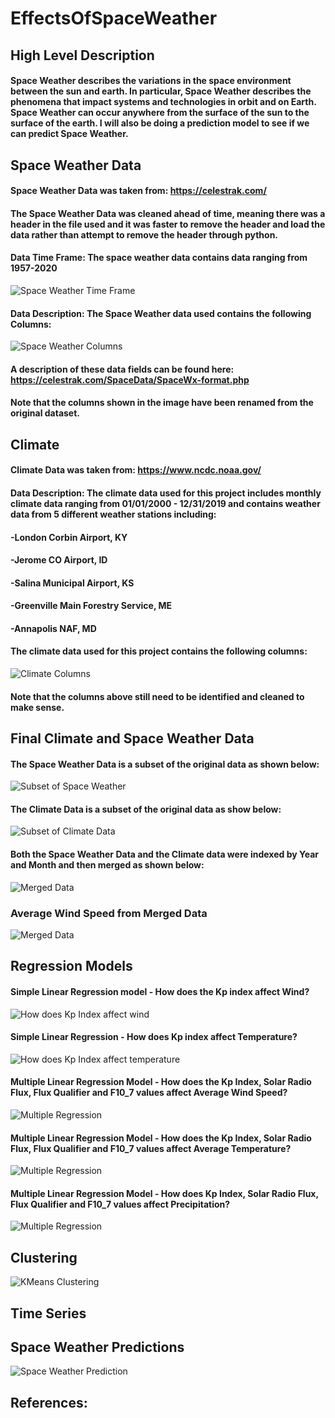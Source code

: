 # EffectsOfSpaceWeather
## High Level Description
#### Space Weather describes the variations in the space environment between the sun and earth. In particular, Space Weather describes the phenomena that impact systems and technologies in orbit and on Earth. Space Weather can occur anywhere from the surface of the sun to the surface of the earth. I will also be doing a prediction model to see if we can predict Space Weather.  
## Space Weather Data
#### Space Weather Data was taken from: https://celestrak.com/
#### The Space Weather Data was cleaned ahead of time, meaning there was a header in the file used and it was faster to remove the header and load the data rather than attempt to remove the header through python. 
#### Data Time Frame: The space weather data contains data ranging from 1957-2020
<img src="https://github.com/heatherholcomb/EffectsOfSpaceWeather/blob/master/SpaceWeatherTimeFrame.png" alt="Space Weather Time Frame" title="Space Weather Time Frame" />

#### Data Description: The Space Weather data used contains the following Columns:
<img src="https://github.com/heatherholcomb/EffectsOfSpaceWeather/Images/SpaceWeatherColumns.png" alt="Space Weather Columns" title="Space Weather Columns" />

#### A description of these data fields can be found here: https://celestrak.com/SpaceData/SpaceWx-format.php
#### Note that the columns shown in the image have been renamed from the original dataset. 

## Climate
#### Climate Data was taken from: https://www.ncdc.noaa.gov/
#### Data Description: The climate data used for this project includes monthly climate data ranging from 01/01/2000 - 12/31/2019 and contains weather data from 5 different weather stations including:
#### -London Corbin Airport, KY
#### -Jerome CO Airport, ID
#### -Salina Municipal Airport, KS
#### -Greenville Main Forestry Service, ME
#### -Annapolis NAF, MD
#### The climate data used for this project contains the following columns: 
<img src="https://github.com/heatherholcomb/EffectsOfSpaceWeather/blob/master/ClimateColumns.png" alt="Climate Columns" title="Climate Columns" />

#### Note that the columns above still need to be identified and cleaned to make sense. 

## Final Climate and Space Weather Data
#### The Space Weather Data is a subset of the original data as shown below:
<img src="https://github.com/heatherholcomb/EffectsOfSpaceWeather/blob/master/SpaceWeatherSubset.png" alt="Subset of Space Weather" title="Subset of Space Weather" />

#### The Climate Data is a subset of the original data as show below: 
<img src="https://github.com/heatherholcomb/EffectsOfSpaceWeather/blob/master/ClimateSubset.png" alt="Subset of Climate Data" title="Subset of Climate Data" />

#### Both the Space Weather Data and the Climate data were indexed by Year and Month and then merged as shown below: 
<img src="https://github.com/heatherholcomb/EffectsOfSpaceWeather/blob/master/MergedSpaceClimateData.png" alt="Merged Data" title="Merged Data" />

### Average Wind Speed from Merged Data
<img src="https://github.com/heatherholcomb/EffectsOfSpaceWeather/blob/master/MergedDataGraph.png" alt="Merged Data" title="Merged Data" />

## Regression Models
#### Simple Linear Regression model - How does the Kp index affect Wind? 

<img src="https://github.com/heatherholcomb/EffectsOfSpaceWeather/blob/master/SimpleLinearRegressionWindKp.png" alt="How does Kp Index affect wind" title="How does Kp index affect wind" />

#### Simple Linear Regression - How does Kp index affect Temperature? 
<img src="https://github.com/heatherholcomb/EffectsOfSpaceWeather/blob/master/SimpleLinearRegressionTempKp.png" alt="How does Kp Index affect temperature" title="How does Kp index affect temperature" />

#### Multiple Linear Regression Model - How does the Kp Index, Solar Radio Flux, Flux Qualifier and F10_7 values affect Average Wind Speed? 

<img src="https://github.com/heatherholcomb/EffectsOfSpaceWeather/blob/master/MultipleLinearRegression.png" alt="Multiple Regression" title="Multiple Regression" />

#### Multiple Linear Regression Model - How does the Kp Index, Solar Radio Flux, Flux Qualifier and F10_7 values affect Average Temperature? 

<img src="https://github.com/heatherholcomb/EffectsOfSpaceWeather/blob/master/MultipleLinearRegression2.png" alt="Multiple Regression" title="Multiple Regression" />

#### Multiple Linear Regression Model - How does Kp Index, Solar Radio Flux, Flux Qualifier and F10_7 values affect Precipitation? 
<img src="https://github.com/heatherholcomb/EffectsOfSpaceWeather/blob/master/MultipleLinearRegression3.png" alt="Multiple Regression" title="Multiple Regression" />

## Clustering 
<img src="https://github.com/heatherholcomb/EffectsOfSpaceWeather/blob/master/KMeans.png" alt="KMeans Clustering" title="KMeans Clustering" />

## Time Series

## Space Weather Predictions
<img src="https://github.com/heatherholcomb/EffectsOfSpaceWeather/blob/master/SpaceWeatherPred.png" alt="Space Weather Prediction" title="Space Weather Prediction" />

## References: 
